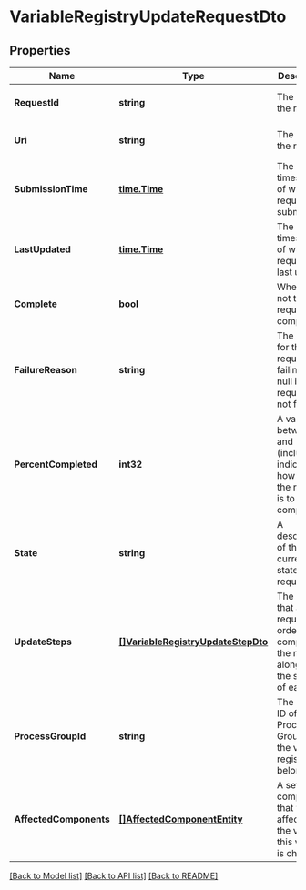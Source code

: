 # VariableRegistryUpdateRequestDto

## Properties
Name | Type | Description | Notes
------------ | ------------- | ------------- | -------------
**RequestId** | **string** | The ID of the request | [optional] [default to null]
**Uri** | **string** | The URI for the request | [optional] [default to null]
**SubmissionTime** | [**time.Time**](time.Time.md) | The timestamp of when the request was submitted | [optional] [default to null]
**LastUpdated** | [**time.Time**](time.Time.md) | The timestamp of when the request was last updated | [optional] [default to null]
**Complete** | **bool** | Whether or not the request is completed | [optional] [default to null]
**FailureReason** | **string** | The reason for the request failing, or null if the request has not failed | [optional] [default to null]
**PercentCompleted** | **int32** | A value between 0 and 100 (inclusive) indicating how close the request is to completion | [optional] [default to null]
**State** | **string** | A description of the current state of the request | [optional] [default to null]
**UpdateSteps** | [**[]VariableRegistryUpdateStepDto**](VariableRegistryUpdateStepDTO.md) | The steps that are required in order to complete the request, along with the status of each | [optional] [default to null]
**ProcessGroupId** | **string** | The unique ID of the Process Group that the variable registry belongs to | [optional] [default to null]
**AffectedComponents** | [**[]AffectedComponentEntity**](AffectedComponentEntity.md) | A set of all components that will be affected if the value of this variable is changed | [optional] [default to null]

[[Back to Model list]](../README.md#documentation-for-models) [[Back to API list]](../README.md#documentation-for-api-endpoints) [[Back to README]](../README.md)


